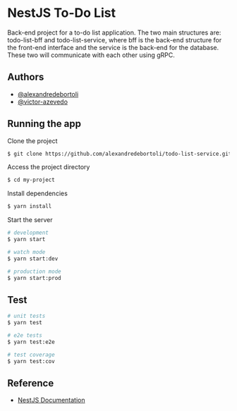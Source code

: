 
# NestJS To-Do List

Back-end project for a to-do list application. 
The two main structures are: todo-list-bff and todo-list-service,
where bff is the back-end structure for the front-end interface and
the service is the back-end for the database. These two will communicate
with each other using gRPC.




## Authors

- [@alexandredebortoli](https://www.github.com/alexandredebortoli)
- [@victor-azevedo](https://github.com/victor-azevedo)




## Running the app

Clone the project

```bash
$ git clone https://github.com/alexandredebortoli/todo-list-service.git
```

Access the project directory

```bash
$ cd my-project
```

Install dependencies

```bash
$ yarn install
```

Start the server

```bash
# development
$ yarn start

# watch mode
$ yarn start:dev

# production mode
$ yarn start:prod
```


## Test

```bash
# unit tests
$ yarn test

# e2e tests
$ yarn test:e2e

# test coverage
$ yarn test:cov
```
## Reference

 - [NestJS Documentation](https://docs.nestjs.com/)
